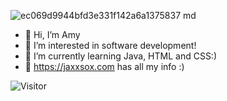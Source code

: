 ![ec069d9944bfd3e331f142a6a1375837 md](https://user-images.githubusercontent.com/114475454/216048364-c8863383-4b63-42af-a9d4-b1da5c38977c.gif)

- 👋 Hi, I’m Amy
- 👀 I’m interested in software development! 
- 🌱 I’m currently learning Java, HTML and CSS:)
- 💞️ https://jaxxsox.com has all my info :) 

![Visitor](https://visitor-badge.laobi.icu/badge?page_id=username.repoName)
